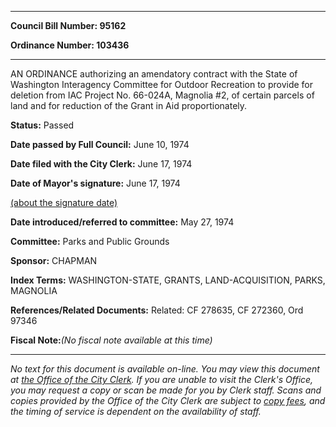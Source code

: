

********

**Council Bill Number: 95162**
   
**Ordinance Number: 103436**
********

 AN ORDINANCE authorizing an amendatory contract with the State of Washington Interagency Committee for Outdoor Recreation to provide for deletion from IAC Project No. 66-024A, Magnolia #2, of certain parcels of land and for reduction of the Grant in Aid proportionately.

**Status:** Passed
   
**Date passed by Full Council:** June 10, 1974
   
**Date filed with the City Clerk:** June 17, 1974
   
**Date of Mayor's signature:** June 17, 1974
   
[(about the signature date)](/~public/approvaldate.htm)
   
   
   
**Date introduced/referred to committee:** May 27, 1974
   
**Committee:** Parks and Public Grounds
   
**Sponsor:** CHAPMAN
   
   
**Index Terms:** WASHINGTON-STATE, GRANTS, LAND-ACQUISITION, PARKS, MAGNOLIA

**References/Related Documents:** Related: CF 278635, CF 272360, Ord 97346

**Fiscal Note:**_(No fiscal note available at this time)_
********

_No text for this document is available on-line. You may view this document at [the Office of the City Clerk](http://www.seattle.gov/leg/clerk/contactUs.htm). If you are unable to visit the Clerk's Office, you may request a copy or scan be made for you by Clerk staff. Scans and copies provided by the Office of the City Clerk are subject to [copy fees](http://clerk.seattle.gov/~public/clerkfees.htm), and the timing of service is dependent on the availability of staff._


